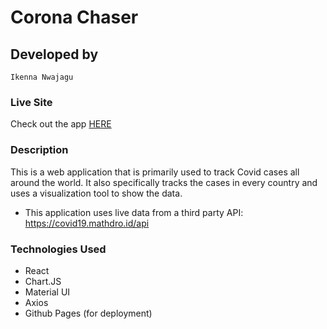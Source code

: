 # Corona Chaser


## Developed by
``
Ikenna Nwajagu
``


### Live Site 

Check out the app <a href='https://sochikenny.github.io/corona-chaser/'> HERE </a>


### Description

This is a web application that is primarily used to track Covid cases all around the world. It also specifically tracks the cases in every country and uses a visualization tool to show the data. 
- This application uses live data from a third party API: https://covid19.mathdro.id/api 


### Technologies Used

- React
- Chart.JS
- Material UI
- Axios
- Github Pages (for deployment)
